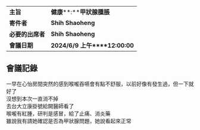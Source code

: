 |            |                                 |
| ---------- | ------------------------------- |
| **主旨**     | **健康****:****甲狀腺腫脹**            |
| **寄件者**    | **Shih Shaoheng**               |
| **必要的出席者** | **Shih Shaoheng**               |
| **會議日期**   | **2024/6/9** **上午****12:00:00** |
 
## 會議記錄

一早在心怡房間突然的感到喉嚨吞嚥會有點不舒服，以前好像有發生過，但一下就好了  
沒想到本次一直消不掉  
去台大立康掛號給闕醫師看了  
喉嚨有紅腫，研判是感冒，給了止痛、消炎藥  
雖說我有請她確認是否為甲狀腺問題，她說看起來正常